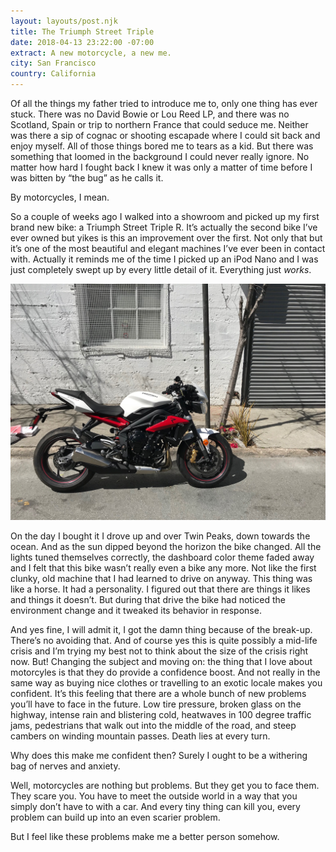 ```yaml
---
layout: layouts/post.njk
title: The Triumph Street Triple
date: 2018-04-13 23:22:00 -07:00
extract: A new motorcycle, a new me.
city: San Francisco
country: California
---
```


Of all the things my father tried to introduce me to, only one thing has ever stuck. There was no David Bowie or Lou Reed LP, and there was no Scotland, Spain or trip to northern France that could seduce me. Neither was there a sip of cognac or shooting escapade where I could sit back and enjoy myself. All of those things bored me to tears as a kid. But there was something that loomed in the background I could never really ignore. No matter how hard I fought back I knew it was only a matter of time before I was bitten by “the bug” as he calls it.

By motorcycles, I mean.

So a couple of weeks ago I walked into a showroom and picked up my first brand new bike: a Triumph Street Triple R. It’s actually the second bike I’ve ever owned but yikes is this an improvement over the first. Not only that but it’s one of the most beautiful and elegant machines I’ve ever been in contact with. Actually it reminds me of the time I picked up an iPod Nano and I was just completely swept up by every little detail of it. Everything just _works_.

![IMG_0008.jpg](/images/IMG_0008.jpg)

On the day I bought it I drove up and over Twin Peaks, down towards the ocean. And as the sun dipped beyond the horizon the bike changed. All the lights tuned themselves correctly, the dashboard color theme faded away and I felt that this bike wasn’t really even a bike any more. Not like the first clunky, old machine that I had learned to drive on anyway. This thing was like a horse. It had a personality. I figured out that there are things it likes and things it doesn’t. But during that drive the bike had noticed the environment change and it tweaked its behavior in response.

And yes fine, I will admit it, I got the damn thing because of the break-up. There’s no avoiding that. And of course yes this is quite possibly a mid-life crisis and I’m trying my best not to think about the size of the crisis right now. But! Changing the subject and moving on: the thing that I love about motorcyles is that they do provide a confidence boost. And not really in the same way as buying nice clothes or travelling to an exotic locale makes you confident. It’s this feeling that there are a whole bunch of new problems you’ll have to face in the future. Low tire pressure, broken glass on the highway, intense rain and blistering cold, heatwaves in 100 degree traffic jams, pedestrians that walk out into the middle of the road, and steep cambers on winding mountain passes. Death lies at every turn.

Why does this make me confident then? Surely I ought to be a withering bag of nerves and anxiety.

Well, motorcycles are nothing but problems. But they get you to face them. They scare you. You have to meet the outside world in a way that you simply don’t have to with a car. And every tiny thing can kill you, every problem can build up into an even scarier problem.

But I feel like these problems make me a better person somehow.
